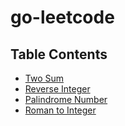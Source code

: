 # go-leetcode

## Table Contents

- [Two Sum](./two_sum/main.go)
- [Reverse Integer](./reverse_integer/main.go)
- [Palindrome Number](./palindrome_number/main.go)
- [Roman to Integer](./roman_to_integer/main.go)